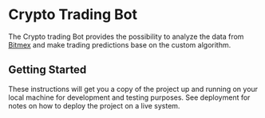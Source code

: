 # Crypto Trading Bot

The Crypto trading Bot provides the possibility to analyze the data from [Bitmex](https://www.bitmex.com) and make trading predictions base on the custom algorithm.

## Getting Started

These instructions will get you a copy of the project up and running on your local machine for development and testing purposes. See deployment for notes on how to deploy the project on a live system.
